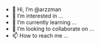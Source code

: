 - 👋 Hi, I’m @arzzman
- 👀 I’m interested in ...
- 🌱 I’m currently learning ...
- 💞️ I’m looking to collaborate on ...
- 📫 How to reach me ...

<!---
arzzman/arzzman is a ✨ special ✨ repository because its `README.md` (this file) appears on your GitHub profile.
You can click the Preview link to take a look at your changes.
--->
